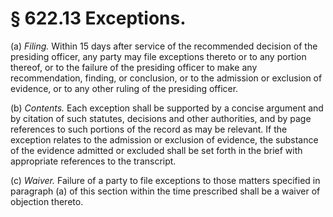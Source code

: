 # § 622.13   Exceptions.

(a) *Filing.* Within 15 days after service of the recommended decision of the presiding officer, any party may file exceptions thereto or to any portion thereof, or to the failure of the presiding officer to make any recommendation, finding, or conclusion, or to the admission or exclusion of evidence, or to any other ruling of the presiding officer.


(b) *Contents.* Each exception shall be supported by a concise argument and by citation of such statutes, decisions and other authorities, and by page references to such portions of the record as may be relevant. If the exception relates to the admission or exclusion of evidence, the substance of the evidence admitted or excluded shall be set forth in the brief with appropriate references to the transcript.


(c) *Waiver.* Failure of a party to file exceptions to those matters specified in paragraph (a) of this section within the time prescribed shall be a waiver of objection thereto.




